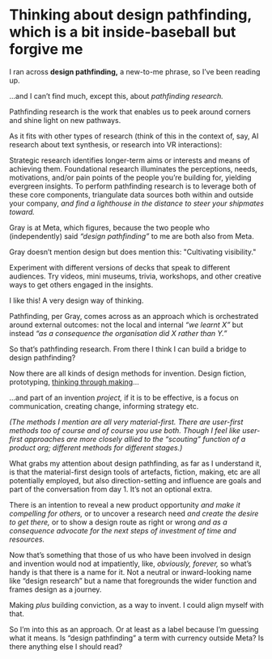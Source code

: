 # Thinking about design pathfinding, which is a bit inside-baseball but forgive me

I ran across **design pathfinding,** a new-to-me phrase, so I’ve been reading
up.

…and I can’t find much, except this, about _pathfinding research._

Pathfinding research is the work that enables us to peek around corners and
shine light on new pathways.

As it fits with other types of research (think of this in the context of, say,
AI research about text synthesis, or research into VR interactions):

Strategic research identifies longer-term aims or interests and means of
achieving them. Foundational research illuminates the perceptions, needs,
motivations, and/or pain points of the people you’re building for, yielding
evergreen insights. To perform pathfinding research is to leverage both of
these core components, triangulate data sources both within and outside your
company, _and find a lighthouse in the distance to steer your shipmates
toward._

Gray is at Meta, which figures, because the two people who (independently)
said _“design pathfinding”_ to me are both also from Meta.

Gray doesn’t mention design but does mention this: "Cultivating visibility."

Experiment with different versions of decks that speak to different audiences.
Try videos, mini museums, trivia, workshops, and other creative ways to get
others engaged in the insights.

I like this! A very design way of thinking.

Pathfinding, per Gray, comes across as an approach which is orchestrated
around external outcomes: not the local and internal _“we learnt X”_ but
instead _“as a consequence the organisation did X rather than Y.”_

So that’s pathfinding research. From there I think I can build a bridge to
design pathfinding?

Now there are all kinds of design methods for invention. Design fiction,
prototyping, [thinking through making](/home/2006/07/28/about_making_things)…

…and part of an invention _project,_ if it is to be effective, is a focus on
communication, creating change, informing strategy etc.

_(The methods I mention are all very material-first. There are user-first
methods too of course and of course you use both. Though I feel like user-
first approaches are more closely allied to the “scouting” function of a
product org; different methods for different stages.)_

What grabs my attention about design pathfinding, as far as I understand it,
is that the material-first design tools of artefacts, fiction, making, etc are
all potentially employed, but also direction-setting and influence are goals
and part of the conversation from day 1. It’s not an optional extra.

There is an intention to reveal a new product opportunity _and make it
compelling for others,_ or to uncover a research need _and create the desire
to get there,_ or to show a design route as right or wrong _and as a
consequence advocate for the next steps of investment of time and resources._

Now that’s something that those of us who have been involved in design and
invention would nod at impatiently, like, _obviously, forever,_ so what’s
handy is that there is a name for it. Not a neutral or inward-looking name
like “design research” but a name that foregrounds the wider function and
frames design as a journey.

Making _plus_ building conviction, as a way to invent. I could align myself
with that.

So I’m into this as an approach. Or at least as a label because I’m guessing
what it means. Is “design pathfinding” a term with currency outside Meta? Is
there anything else I should read?
